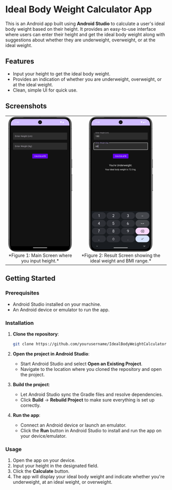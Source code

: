 # Ideal Body Weight Calculator App

This is an Android app built using **Android Studio** to calculate a user's ideal body weight based on their height. It provides an easy-to-use interface where users can enter their height and get the ideal body weight along with suggestions about whether they are underweight, overweight, or at the ideal weight.

## Features

- Input your height to get the ideal body weight.
- Provides an indication of whether you are underweight, overweight, or at the ideal weight.
- Clean, simple UI for quick use.

## Screenshots

<table style="border-collapse: collapse; border: none;">
  <tr>
    <td style="border: none; text-align: center;">
      <img src="image/BodyWeight1.png" alt="App Home Screen" width="200"/>
      <br>*Figure 1: Main Screen where you input height.*
    </td>
    <td style="border: none; text-align: center;">
      <img src="image/BodyWeight2.png" alt="Result Screen" width="200"/>
      <br>*Figure 2: Result Screen showing the ideal weight and BMI range.*
    </td>
  </tr>
</table>

## Getting Started

### Prerequisites

- Android Studio installed on your machine.
- An Android device or emulator to run the app.

### Installation

1. **Clone the repository**:

   ```bash
   git clone https://github.com/yourusername/IdealBodyWeightCalculator.git
   ```

2. **Open the project in Android Studio**:
   - Start Android Studio and select **Open an Existing Project**.
   - Navigate to the location where you cloned the repository and open the project.

3. **Build the project**:
   - Let Android Studio sync the Gradle files and resolve dependencies.
   - Click **Build** -> **Rebuild Project** to make sure everything is set up correctly.

4. **Run the app**:
   - Connect an Android device or launch an emulator.
   - Click the **Run** button in Android Studio to install and run the app on your device/emulator.

### Usage

1. Open the app on your device.
2. Input your height in the designated field.
3. Click the **Calculate** button.
4. The app will display your ideal body weight and indicate whether you're underweight, at an ideal weight, or overweight.
